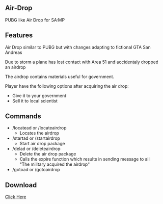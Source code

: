 ## Air-Drop
PUBG like Air Drop for SA:MP

## Features
Air Drop similar to PUBG but with changes adapting to fictional GTA San Andreas

Due to storm a plane has lost contact with Area 51 and accidentaly dropped an airdrop

The airdrop contains materials useful for government.

Player have the following options after acquiring the air drop:
- Give it to your government 
- Sell it to local scientist

## Commands
- /locatead or /locateairdrop
  - Locates the airdrop
- /startad or /startairdrop
  - Start air drop package
- /delad or /deleteairdrop
  - Delete the air drop package
  - Calls the expire function which results in sending message to all "The military acquired the airdrop"
- /gotoad or /gotoairdrop

## Download
[Click Here](https://github.com/isiddharthasharma/Air-Drop/releases/tag/1.0)
